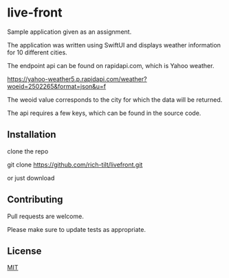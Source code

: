# live-front

Sample application given as an assignment.

The application was written using SwiftUI and displays weather information for 10 different cities.

The endpoint api can be found on rapidapi.com, which is Yahoo weather.

https://yahoo-weather5.p.rapidapi.com/weather?woeid=2502265&format=json&u=f

The weoid value corresponds to the city for which the data will be returned.

The api requires a few keys, which can be found in the source code.


## Installation

clone the repo 

git clone https://github.com/rich-tilt/livefront.git

or just download

## Contributing

Pull requests are welcome.

Please make sure to update tests as appropriate.

## License

[MIT](https://choosealicense.com/licenses/mit/)
